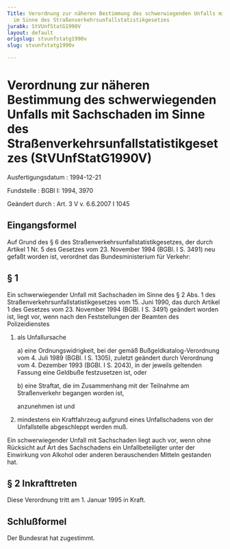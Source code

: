 ```yaml
---
Title: Verordnung zur näheren Bestimmung des schwerwiegenden Unfalls mit Sachschaden
  im Sinne des Straßenverkehrsunfallstatistikgesetzes
jurabk: StVUnfStatG1990V
layout: default
origslug: stvunfstatg1990v
slug: stvunfstatg1990v

---
```


# Verordnung zur näheren Bestimmung des schwerwiegenden Unfalls mit Sachschaden im Sinne des Straßenverkehrsunfallstatistikgesetzes (StVUnfStatG1990V)

Ausfertigungsdatum
:   1994-12-21

Fundstelle
:   BGBl I: 1994, 3970

Geändert durch
:   Art. 3 V v. 6.6.2007 I 1045


## Eingangsformel

Auf Grund des § 6 des Straßenverkehrsunfallstatistikgesetzes, der durch Artikel 1 Nr. 5 des Gesetzes vom 23. November 1994 (BGBl. I S. 3491) neu gefaßt worden ist, verordnet das Bundesministerium für Verkehr:


## § 1

Ein schwerwiegender Unfall mit Sachschaden im Sinne des § 2 Abs. 1 des Straßenverkehrsunfallstatistikgesetzes vom 15. Juni 1990, das durch Artikel 1 des Gesetzes vom 23. November 1994 (BGBl. I S. 3491) geändert worden ist, liegt vor, wenn nach den Feststellungen der Beamten des Polizeidienstes

1.  als Unfallursache

    a)  eine Ordnungswidrigkeit, bei der gemäß Bußgeldkatalog-Verordnung vom 4. Juli 1989 (BGBl. I S. 1305), zuletzt geändert durch Verordnung vom 4. Dezember 1993 (BGBl. I S. 2043), in der jeweils geltenden Fassung eine Geldbuße festzusetzen ist, oder


    b)  eine Straftat, die im Zusammenhang mit der Teilnahme am Straßenverkehr begangen worden ist,




    anzunehmen ist und


2.  mindestens ein Kraftfahrzeug aufgrund eines Unfallschadens von der Unfallstelle abgeschleppt werden muß.



Ein schwerwiegender Unfall mit Sachschaden liegt auch vor, wenn ohne Rücksicht auf Art des Sachschadens ein Unfallbeteiligter unter der Einwirkung von Alkohol oder anderen berauschenden Mitteln gestanden hat.


## § 2 Inkrafttreten

Diese Verordnung tritt am 1. Januar 1995 in Kraft.


## Schlußformel

Der Bundesrat hat zugestimmt.

